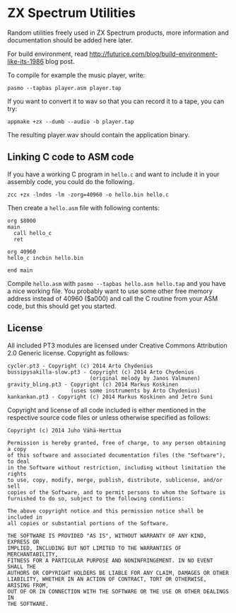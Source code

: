 ZX Spectrum Utilities
=====================

Random utilities freely used in ZX Spectrum products, more information and
documentation should be added here later.

For build environment, read
http://futurice.com/blog/build-environment-like-its-1986 blog post.

To compile for example the music player, write:

`pasmo --tapbas player.asm player.tap`

If you want to convert it to wav so that you can record it to a tape, you can
try:

`appmake +zx --dumb --audio -b player.tap`

The resulting player.wav should contain the application binary.

Linking C code to ASM code
--------------------------

If you have a working C program in `hello.c` and want to include it in your
assembly code, you could do the following.

`zcc +zx -lndos -lm -zorg=40960 -o hello.bin hello.c`

Then create a `hello.asm` file with following contents:

```
org $8000
main
  call hello_c
  ret

org 40960
hello_c incbin hello.bin

end main
```

Compile `hello.asm` with `pasmo --tapbas hello.asm hello.tap` and you have a
nice working file. You probably want to use some other free memory address
instead of 40960 ($a000) and call the C routine from your ASM code, but this
should get you started.

License
-------

All included PT3 modules are licensed under Creative Commons Attribution 2.0
Generic license. Copyright as follows:

```
cycler.pt3 - Copyright (c) 2014 Arto Chydenius
bussipysakilla-slow.pt3 - Copyright (c) 2014 Arto Chydenius
                          (original melody by Janos Valmunen)
gravity_bling.pt3 - Copyright (c) 2014 Markus Koskinen
                    (uses some instruments by Arto Chydenius)
kankankan.pt3 - Copyright (c) 2014 Markus Koskinen and Jetro Suni
```

Copyright and license of all code included is either mentioned in the respective
source code files or unless otherwise specified as follows:

```
Copyright (c) 2014 Juho Vähä-Herttua

Permission is hereby granted, free of charge, to any person obtaining a copy
of this software and associated documentation files (the "Software"), to deal
in the Software without restriction, including without limitation the rights
to use, copy, modify, merge, publish, distribute, sublicense, and/or sell
copies of the Software, and to permit persons to whom the Software is
furnished to do so, subject to the following conditions:

The above copyright notice and this permission notice shall be included in
all copies or substantial portions of the Software.

THE SOFTWARE IS PROVIDED "AS IS", WITHOUT WARRANTY OF ANY KIND, EXPRESS OR
IMPLIED, INCLUDING BUT NOT LIMITED TO THE WARRANTIES OF MERCHANTABILITY,
FITNESS FOR A PARTICULAR PURPOSE AND NONINFRINGEMENT. IN NO EVENT SHALL THE
AUTHORS OR COPYRIGHT HOLDERS BE LIABLE FOR ANY CLAIM, DAMAGES OR OTHER
LIABILITY, WHETHER IN AN ACTION OF CONTRACT, TORT OR OTHERWISE, ARISING FROM,
OUT OF OR IN CONNECTION WITH THE SOFTWARE OR THE USE OR OTHER DEALINGS IN
THE SOFTWARE.
```
